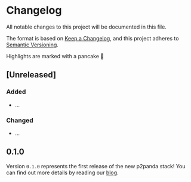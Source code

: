 # Changelog

All notable changes to this project will be documented in this file.

The format is based on [Keep a Changelog](https://keepachangelog.com/en/1.0.0/),
and this project adheres to [Semantic Versioning](https://semver.org/spec/v2.0.0.html).

Highlights are marked with a pancake 🥞

## [Unreleased]

### Added

- ...

### Changed

- ...

## 0.1.0

Version `0.1.0` represents the first release of the new p2panda stack!
You can find out more details by reading our
[blog](https://p2panda.org/blog).
